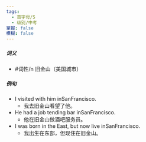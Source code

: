 ```yaml
---
tags:
  - 首字母/S
  - 级别/中考
掌握: false
模糊: false
---
```

##### 词义
- #词性/n  旧金山（美国城市）
##### 例句
- I visited with him inSanFrancisco.
	- 我去旧金山看望了他。
- He had a job tending bar inSanFrancisco.
	- 他在旧金山做酒吧服务员。
- I was born in the East, but now live inSanFrancisco.
	- 我出生在东部，但现住在旧金山。
